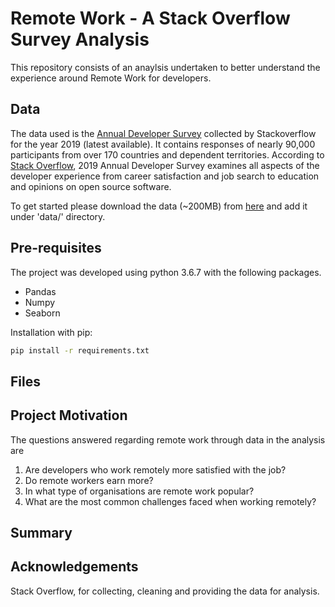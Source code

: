 # Remote Work - A Stack Overflow Survey Analysis
This repository consists of an anaylsis undertaken to better understand the experience around Remote Work for developers.

## Data

The data used is the [Annual Developer Survey](https://insights.stackoverflow.com/survey) collected by Stackoverflow for the year 2019 (latest available). It contains responses of nearly 90,000 participants from over 170 countries and dependent territories. According to [Stack Overflow](https://stackoverflow.com/), 2019 Annual Developer Survey examines all aspects of the developer experience from career satisfaction and job search to education and opinions on open source software.

To get started please download the data (~200MB) from [here](https://drive.google.com/open?id=1QOmVDpd8hcVYqqUXDXf68UMDWQZP0wQV) and add it under 'data/' directory.

## Pre-requisites

The project was developed using python 3.6.7 with the following packages.
- Pandas
- Numpy
- Seaborn

Installation with pip:

```bash
pip install -r requirements.txt
```
## Files

## Project Motivation

The questions answered regarding remote work through data in the analysis are
1. Are developers who work remotely more satisfied with the job?
2. Do remote workers earn more?
3. In what type of organisations are remote work popular?
4. What are the most common challenges faced when working remotely?

## Summary

## Acknowledgements

Stack Overflow, for collecting, cleaning and providing the data for analysis.


